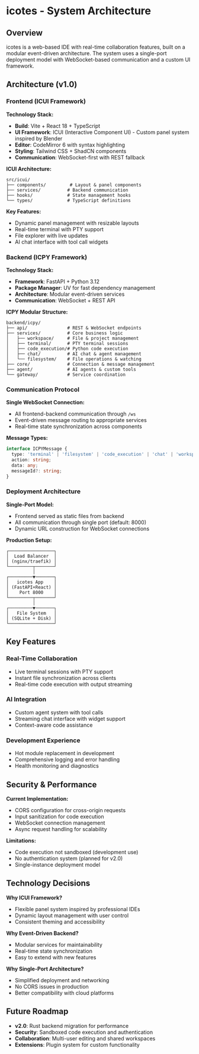 # icotes - System Architecture

## Overview

icotes is a web-based IDE with real-time collaboration features, built on a modular event-driven architecture. The system uses a single-port deployment model with WebSocket-based communication and a custom UI framework.

## Architecture (v1.0)

### Frontend (ICUI Framework)

**Technology Stack:**
- **Build**: Vite + React 18 + TypeScript
- **UI Framework**: ICUI (Interactive Component UI) - Custom panel system inspired by Blender
- **Editor**: CodeMirror 6 with syntax highlighting
- **Styling**: Tailwind CSS + ShadCN components
- **Communication**: WebSocket-first with REST fallback

**ICUI Architecture:**
```
src/icui/
├── components/         # Layout & panel components
├── services/          # Backend communication
├── hooks/             # State management hooks
└── types/             # TypeScript definitions
```

**Key Features:**
- Dynamic panel management with resizable layouts
- Real-time terminal with PTY support
- File explorer with live updates
- AI chat interface with tool call widgets

### Backend (ICPY Framework)

**Technology Stack:**
- **Framework**: FastAPI + Python 3.12
- **Package Manager**: UV for fast dependency management
- **Architecture**: Modular event-driven services
- **Communication**: WebSocket + REST API

**ICPY Modular Structure:**
```
backend/icpy/
├── api/               # REST & WebSocket endpoints
├── services/          # Core business logic
│   ├── workspace/     # File & project management
│   ├── terminal/      # PTY terminal sessions
│   ├── code_execution/# Python code execution
│   ├── chat/          # AI chat & agent management
│   └── filesystem/    # File operations & watching
├── core/              # Connection & message management
├── agent/             # AI agents & custom tools
└── gateway/           # Service coordination
```

### Communication Protocol

**Single WebSocket Connection:**
- All frontend-backend communication through `/ws`
- Event-driven message routing to appropriate services
- Real-time state synchronization across components

**Message Types:**
```typescript
interface ICPYMessage {
  type: 'terminal' | 'filesystem' | 'code_execution' | 'chat' | 'workspace';
  action: string;
  data: any;
  messageId?: string;
}
```

### Deployment Architecture

**Single-Port Model:**
- Frontend served as static files from backend
- All communication through single port (default: 8000)
- Dynamic URL construction for WebSocket connections

**Production Setup:**
```
┌─────────────────┐
│  Load Balancer  │
│ (nginx/traefik) │
└─────────┬───────┘
          │
┌─────────▼───────┐
│   icotes App    │
│ (FastAPI+React) │
│    Port 8000    │
└─────────┬───────┘
          │
┌─────────▼───────┐
│   File System   │
│ (SQLite + Disk) │
└─────────────────┘
```

## Key Features

### Real-Time Collaboration
- Live terminal sessions with PTY support
- Instant file synchronization across clients
- Real-time code execution with output streaming

### AI Integration
- Custom agent system with tool calls
- Streaming chat interface with widget support
- Context-aware code assistance

### Development Experience
- Hot module replacement in development
- Comprehensive logging and error handling
- Health monitoring and diagnostics

## Security & Performance

**Current Implementation:**
- CORS configuration for cross-origin requests
- Input sanitization for code execution
- WebSocket connection management
- Async request handling for scalability

**Limitations:**
- Code execution not sandboxed (development use)
- No authentication system (planned for v2.0)
- Single-instance deployment model

## Technology Decisions

**Why ICUI Framework?**
- Flexible panel system inspired by professional IDEs
- Dynamic layout management with user control
- Consistent theming and accessibility

**Why Event-Driven Backend?**
- Modular services for maintainability
- Real-time state synchronization
- Easy to extend with new features

**Why Single-Port Architecture?**
- Simplified deployment and networking
- No CORS issues in production
- Better compatibility with cloud platforms

## Future Roadmap

- **v2.0**: Rust backend migration for performance
- **Security**: Sandboxed code execution and authentication
- **Collaboration**: Multi-user editing and shared workspaces
- **Extensions**: Plugin system for custom functionality
